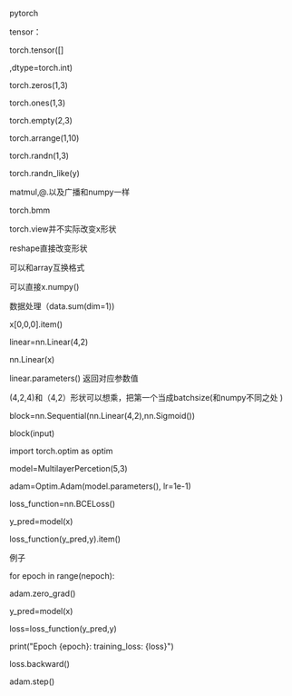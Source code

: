 pytorch



tensor：

torch.tensor([]

,dtype=torch.int)

torch.zeros(1,3)

torch.ones(1,3)

torch.empty(2,3)

torch.arrange(1,10)

torch.randn(1,3)

torch.randn_like(y)

matmul,@.以及广播和numpy一样



torch.bmm 



torch.view并不实际改变x形状

reshape直接改变形状



可以和array互换格式

可以直接x.numpy()



数据处理（data.sum(dim=1))

x[0,0,0].item()





linear=nn.Linear(4,2)

nn.Linear(x) 

linear.parameters() 返回对应参数值



(4,2,4)和（4,2）形状可以想乘，把第一个当成batchsize(和numpy不同之处 )





block=nn.Sequential(nn.Linear(4,2),nn.Sigmoid())

block(input)



import torch.optim as optim

model=MultilayerPercetion(5,3)

adam=Optim.Adam(model.parameters(), lr=1e-1)

loss_function=nn.BCELoss()

y_pred=model(x)

loss_function(y_pred,y).item()



例子

for epoch in range(nepoch):

adam.zero_grad()

y_pred=model(x)

loss=loss_function(y_pred,y)

print("Epoch  {epoch}:   training_loss:   {loss}")

loss.backward()

adam.step()